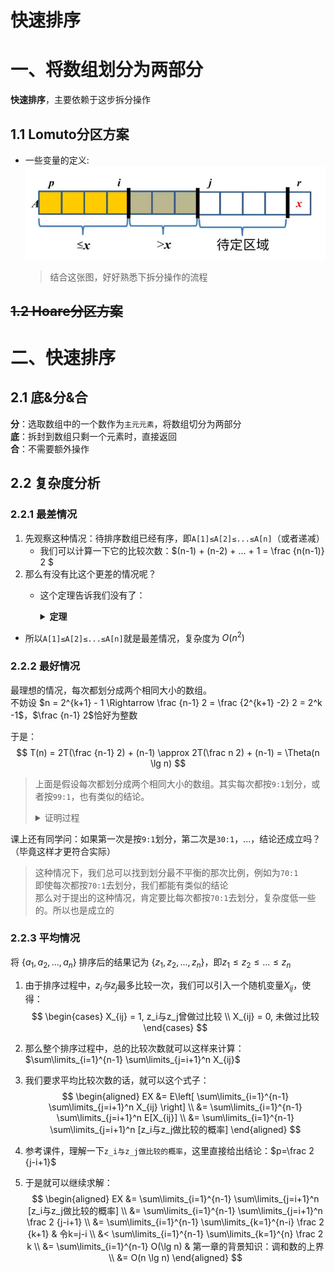 # 快速排序

# 一、将数组划分为两部分

**快速排序**，主要依赖于这步拆分操作

## 1.1 Lomuto分区方案
- 一些变量的定义:
    ![partition](pngs/partition.png)
    > 结合这张图，好好熟悉下拆分操作的流程

## ~~1.2 Hoare分区方案~~

# 二、快速排序

## 2.1 底&分&合

**分**：选取数组中的一个数作为`主元元素`，将数组切分为两部分  
**底**：拆封到数组只剩一个元素时，直接返回  
**合**：不需要额外操作

## 2.2 复杂度分析

### 2.2.1 最差情况

1. 先观察这种情况：待排序数组已经有序，即`A[1]≤A[2]≤...≤A[n]`（或者递减）
    - 我们可以计算一下它的比较次数：$(n-1) + (n-2) + ... + 1 = \frac {n(n-1)} 2 $
2. 那么有没有比这个更差的情况呢？
    - 这个定理告诉我们没有了：

        <details>
        <summary><b>定理</b></summary>
        
        给定序列A[p...r]，快速排序最多需要 $\frac {n(n-1)} 2$ 次比较 （~~证明略~~）

        </details>

- 所以`A[1]≤A[2]≤...≤A[n]`就是最差情况，复杂度为 $O(n^2)$

### 2.2.2 最好情况

最理想的情况，每次都划分成两个相同大小的数组。  
不妨设 $n = 2^{k+1} - 1 \Rightarrow \frac {n-1} 2 = \frac {2^{k+1} -2} 2 = 2^k -1$，$\frac {n-1} 2$恰好为整数

于是：
$$
T(n) = 2T(\frac {n-1} 2) + (n-1) \approx 2T(\frac n 2) + (n-1) = \Theta(n \lg n)
$$

> 上面是假设每次都划分成两个相同大小的数组。其实每次都按`9:1`划分，或者按`99:1`，也有类似的结论。  
> <details>
> <summary>证明过程</summary>
> 
> ![quick_sort](pngs/quick_sort.png)
> 
> - 每次都按`9:1`划分，递推关系为：$T(n) \approx T(\frac 1 {10} n) + T(\frac 9 {10} n) + n$
> 1. 递归树拆分到第二层，对应 $T(n) = T(\frac 1 {10} n) + T(\frac 9 {10} n) + n$
> 2. 递归树拆分到第三层，对应 $T(n) = T(\frac 1 {100} n) + T(\frac 9 {100} n) + T(\frac 9 {100} n) + T(\frac {81} {100} n) + \left[\frac 1 {10} n + \frac 9 {10} n + n\right]$
> 3. ...
> 4. 直到最后拆分完，整体复杂度为**所有结点之和**
> - 观察一下这棵树
>   1. 每层的结点之和$\le cn$
>   2. 最多有 $\log_{\frac {10} 9} n$ 层（树的最大深度）
> - 即可得出结论，复杂度 $\le cn \log_{\frac {10} 9} n = O(n \lg n)$
> </details>

课上还有同学问：如果第一次是按`9:1`划分，第二次是`30:1`，...，结论还成立吗？（毕竟这样才更符合实际）  
> 这种情况下，我们总可以找到划分最不平衡的那次比例，例如为`70:1`  
> 即使每次都按`70:1`去划分，我们都能有类似的结论  
> 那么对于提出的这种情况，肯定要比每次都按`70:1`去划分，复杂度低一些的。所以也是成立的

### 2.2.3 平均情况

将 $\{a_1, a_2, ..., a_n\}$ 排序后的结果记为 $\{z_1, z_2, ..., z_n\}$，即$z_1 \le z_2 \le ... \le z_n$

1. 由于排序过程中，$z_i与z_j$最多比较一次，我们可以引入一个随机变量$X_{ij}$，使得：
$$
\begin{cases}
X_{ij} = 1, z_i与z_j曾做过比较 \\
X_{ij} = 0, 未做过比较
\end{cases}
$$

2. 那么整个排序过程中，总的比较次数就可以这样来计算：$\sum\limits_{i=1}^{n-1} \sum\limits_{j=i+1}^n X_{ij}$

3. 我们要求平均比较次数的话，就可以这个式子：
$$
\begin{aligned}
EX &= E\left[ \sum\limits_{i=1}^{n-1} \sum\limits_{j=i+1}^n X_{ij} \right] \\
&= \sum\limits_{i=1}^{n-1} \sum\limits_{j=i+1}^n E[X_{ij}] \\
&= \sum\limits_{i=1}^{n-1} \sum\limits_{j=i+1}^n [z_i与z_j做比较的概率]
\end{aligned}
$$

4. 参考课件，理解一下`z_i与z_j做比较的概率`，这里直接给出结论：$p=\frac 2 {j-i+1}$

5. 于是就可以继续求解：
$$
\begin{aligned}
EX &= \sum\limits_{i=1}^{n-1} \sum\limits_{j=i+1}^n [z_i与z_j做比较的概率] \\
&= \sum\limits_{i=1}^{n-1} \sum\limits_{j=i+1}^n \frac 2 {j-i+1} \\
&= \sum\limits_{i=1}^{n-1} \sum\limits_{k=1}^{n-i} \frac 2 {k+1} & 令k=j-i \\
&< \sum\limits_{i=1}^{n-1} \sum\limits_{k=1}^{n} \frac 2 k \\
&= \sum\limits_{i=1}^{n-1} O(\lg n) & 第一章的背景知识：调和数的上界 \\
&= O(n \lg n)
\end{aligned}
$$